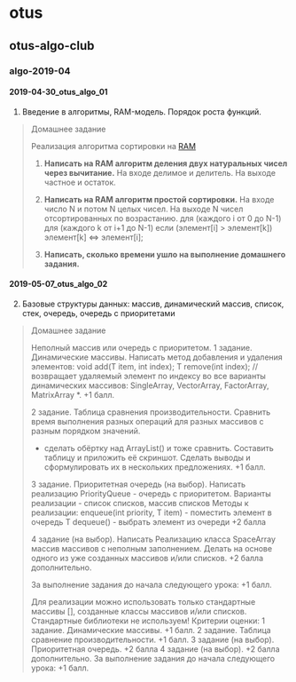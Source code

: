 # otus



## otus-algo-club
### algo-2019-04
#### 2019-04-30_otus_algo_01

1. Введение в алгоритмы, RAM-модель. Порядок роста функций. 

> Домашнее задание
>
> Реализация алгоритма сортировки на [RAM](http://discopal.ispras.ru/Random_Access_Machine)
> 1. **Написать на RAM алгоритм деления двух натуральных чисел через вычитание.**
> На входе делимое и делитель. 
> На выходе частное и остаток.
> 
> 2. **Написать на RAM алгоритм простой сортировки.**
> На входе число N и потом N целых чисел.
> На выходе N чисел отсортированных по возрастанию.
> для (каждого i от 0 до N-1)
> для (каждого k от i+1 до N-1)
> если (элемент[i] > элемент[k])
> элемент[k] <=> элемент[i];
> 
> 3. **Написать, сколько времени ушло на выполнение домашнего задания.**

#### 2019-05-07_otus_algo_02

2. Базовые структуры данных: массив, динамический массив, список, стек, очередь, очередь с приоритетами

> Домашнее задание
>
> Неполный массив или очередь с приоритетом.
> 1 задание. Динамические массивы.
> Написать метод добавления и удаления элементов:
> void add(T item, int index);
> T remove(int index); // возвращает удаляемый элемент
> по индексу во все варианты динамических массивов:
> SingleArray, VectorArray, FactorArray, MatrixArray *.
> +1 балл.
> 
> 2 задание. Таблица сравнения производительности.
> Сравнить время выполнения разных операций 
> для разных массивов с разным порядком значений.
> * сделать обёртку над ArrayList() и тоже сравнить.
> Составить таблицу и приложить её скриншот. 
> Сделать выводы и сформулировать их в нескольких предложениях.
> +1 балл.
>
> 3 задание. Приоритетная очередь (на выбор).
> Написать реализацию PriorityQueue - очередь с приоритетом.
> Варианты реализации - список списков, массив списков
> Методы к реализации:
> enqueue(int priority, T item) - поместить элемент в очередь
> T dequeue() - выбрать элемент из очереди
> +2 балла
>
> 4 задание (на выбор).
> Написать Реализацию класса SpaceArray массив массивов с неполным заполнением. 
> Делать на основе одного из уже созданных массивов и/или списков.
> +2 балла дополнительно.
>
> За выполнение задания до начала следующего урока:
> +1 балл.
>
>
> Для реализации можно использовать только 
> стандартные массивы [], созданные классы массивов и/или списков.
> Стандартные библиотеки не используем!
> Критерии оценки: 1 задание. Динамические массивы. +1 балл.
> 2 задание. Таблица сравнение производительности. +1 балл.
> 3 задание (на выбор). Приоритетная очередь. +2 балла
> 4 задание (на выбор). +2 балла дополнительно.
> За выполнение задания до начала следующего урока:
> +1 балл.
>

